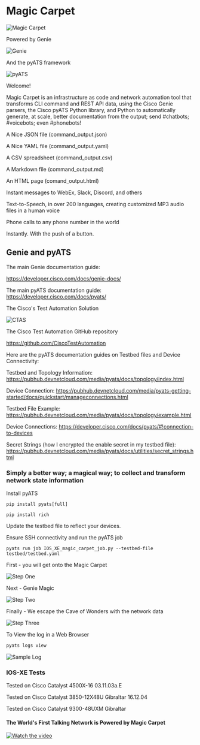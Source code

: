 # Magic Carpet

![Magic Carpet](/images/magic_carpet_logo.jpg)

Powered by Genie

![Genie](/images/genie.png)

And the pyATS framework

![pyATS](/images/pyats.png)

Welcome! 

Magic Carpet is an infrastructure as code and network automation tool that transforms CLI command and REST API data, using the Cisco Genie parsers, the Cisco pyATS Python library, and Python to automatically generate, at scale, better documentation from the output; send #chatbots; #voicebots; even #phonebots!  

A Nice JSON file (command_output.json)

A Nice YAML file (command_output.yaml)

A CSV spreadsheet (command_output.csv)

A Markdown file (command_output.md)

An HTML page (comand_output.html)

Instant messages to WebEx, Slack, Discord, and others

Text-to-Speech, in over 200 languages, creating customized MP3 audio files in a human voice

Phone calls to any phone number in the world

Instantly. With the push of a button. 

## Genie and pyATS

The main Genie documentation guide:

https://developer.cisco.com/docs/genie-docs/

The main pyATS documentation guide:
https://developer.cisco.com/docs/pyats/

The Cisco's Test Automation Solution

![CTAS](/images/layers.png)

The Cisco Test Automation GitHub repository

https://github.com/CiscoTestAutomation

Here are the pyATS documentation guides on Testbed files and Device Connectivity:

Testbed and Topology Information: https://pubhub.devnetcloud.com/media/pyats/docs/topology/index.html

Device Connection: https://pubhub.devnetcloud.com/media/pyats-getting-started/docs/quickstart/manageconnections.html

Testbed File Example: https://pubhub.devnetcloud.com/media/pyats/docs/topology/example.html

Device Connections: https://developer.cisco.com/docs/pyats/#!connection-to-devices

Secret Strings (how I encrypted the enable secret in my testbed file): https://pubhub.devnetcloud.com/media/pyats/docs/utilities/secret_strings.html

### Simply a better way; a magical way; to collect and transform network state information

Install pyATS

```console
pip install pyats[full]
```

```console
pip install rich
```

Update the testbed file to reflect your devices.

Ensure SSH connectivity and run the pyATS job

```console
pyats run job IOS_XE_magic_carpet_job.py --testbed-file testbed/testbed.yaml
```
First - you will get onto the Magic Carpet 

![Step One](/images/Hang_On.png)

Next - Genie Magic 

![Step Two](/images/Heading_In.png)

Finally - We escape the Cave of Wonders with the network data

![Step Three](/images/We_Made_It.png)

To View the log in a Web Browser

```bash
pyats logs view
```

![Sample Log](/images/pyATS_Log_Viewer.png)

### IOS-XE Tests
Tested on Cisco Catalyst 4500X-16 03.11.03a.E

Tested on Cisco Catalyst 3850-12X48U Gibraltar 16.12.04

Tested on Cisco Catalyst 9300-48UXM Gibraltar

#### The World's First Talking Network is Powered by Magic Carpet 

[![Watch the video](https://j.gifs.com/JyVY5o.gif)](https://www.youtube.com/embed/yyWnvzc0vlA)
